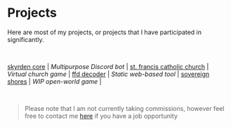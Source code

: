 # Projects
Here are most of my projects, or projects that I have participated in significantly.

<br/>

[skyrden core](/projects/skyrden-core) | *Multipurpose Discord bot* |
[st. francis catholic church](/projects/st-francis) | *Virtual church game* |
[ffd decoder](/projects/ffd-decoder) | *Static web-based tool* |
[sovereign shores](/projects/sovereign-shores) | *WIP open-world game* |

<br/>

> Please note that I am not currently taking commissions, however feel free to contact me [here](contact) if you have a job opportunity